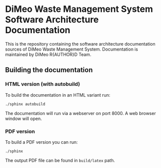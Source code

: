 # DiMeo Waste Management System Software Architecture Documentation

This is the repository containing the software architecture documentation sources of DiMeo Waste Management System.
Documentation is maintained by DiMeo R{AUTHOR}D Team.

## Building the documentation

### HTML version (with autobuild)
To build the documentation in an HTML variant run:

```shell
./sphinx autobuild
```

The documentation will run via a webserver on port 8000. A web browser window will open.

### PDF version
To build a PDF version you can run:

```shell
./sphinx
```

The output PDF file can be found in `build/latex` path.
